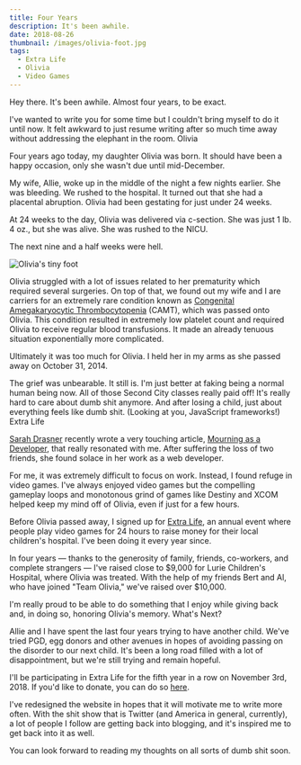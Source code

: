 ```yaml
---
title: Four Years
description: It's been awhile.
date: 2018-08-26
thumbnail: /images/olivia-foot.jpg
tags:
  - Extra Life
  - Olivia
  - Video Games
---
```

Hey there. It's been awhile. Almost four years, to be exact.

I've wanted to write you for some time but I couldn't bring myself to do it until now. It felt awkward to just resume writing after so much time away without addressing the elephant in the room.
Olivia

Four years ago today, my daughter Olivia was born. It should have been a happy occasion, only she wasn't due until mid-December.

My wife, Allie, woke up in the middle of the night a few nights earlier. She was bleeding. We rushed to the hospital. It turned out that she had a placental abruption. Olivia had been gestating for just under 24 weeks.

At 24 weeks to the day, Olivia was delivered via c-section. She was just 1 lb. 4 oz., but she was alive. She was rushed to the NICU.

The next nine and a half weeks were hell.

![Olivia's tiny foot](/images/olivia-foot.jpg)

Olivia struggled with a lot of issues related to her prematurity which required several surgeries. On top of that, we found out my wife and I are carriers for an extremely rare condition known as [Congenital Amegakaryocytic Thrombocytopenia](https://en.wikipedia.org/wiki/Congenital_amegakaryocytic_thrombocytopenia) (CAMT), which was passed onto Olivia. This condition resulted in extremely low platelet count and required Olivia to receive regular blood transfusions. It made an already tenuous situation exponentially more complicated.

Ultimately it was too much for Olivia. I held her in my arms as she passed away on October 31, 2014.

The grief was unbearable. It still is. I'm just better at faking being a normal human being now. All of those Second City classes really paid off! It's really hard to care about dumb shit anymore. And after losing a child, just about everything feels like dumb shit. (Looking at you, JavaScript frameworks!)
Extra Life

[Sarah Drasner](https://twitter.com/sarah_edo) recently wrote a very touching article, [Mourning as a Developer](https://medium.com/@sarah_edo/mourning-as-a-developer-8adf9969f531), that really resonated with me. After suffering the loss of two friends, she found solace in her work as a web developer.

For me, it was extremely difficult to focus on work. Instead, I found refuge in video games. I've always enjoyed video games but the compelling gameplay loops and monotonous grind of games like Destiny and XCOM helped keep my mind off of Olivia, even if just for a few hours.

Before Olivia passed away, I signed up for [Extra Life](https://www.extra-life.org/), an annual event where people play video games for 24 hours to raise money for their local children's hospital. I've been doing it every year since.

In four years — thanks to the generosity of family, friends, co-workers, and complete strangers — I've raised close to $9,000 for Lurie Children's Hospital, where Olivia was treated. With the help of my friends Bert and Al, who have joined "Team Olivia," we've raised over $10,000.

I'm really proud to be able to do something that I enjoy while giving back and, in doing so, honoring Olivia's memory.
What's Next?

Allie and I have spent the last four years trying to have another child. We've tried PGD, egg donors and other avenues in hopes of avoiding passing on the disorder to our next child. It's been a long road filled with a lot of disappointment, but we're still trying and remain hopeful.

I'll be participating in Extra Life for the fifth year in a row on November 3rd, 2018. If you'd like to donate, you can do so [here](https://www.extra-life.org/index.cfm?fuseaction=donordrive.participant&participantID=304352).

I've redesigned the website in hopes that it will motivate me to write more often. With the shit show that is Twitter (and America in general, currently), a lot of people I follow are getting back into blogging, and it's inspired me to get back into it as well.

You can look forward to reading my thoughts on all sorts of dumb shit soon.